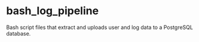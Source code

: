 # bash_log_pipeline
Bash script files that extract and uploads user and log data to a PostgreSQL database.
